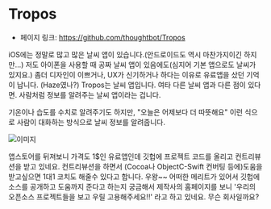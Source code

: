 # Tropos

- 페이지 링크: https://github.com/thoughtbot/Tropos

iOS에는 정말로 많고 많은 날씨 앱이 있습니다.(안드로이드도 역시 마찬가지이긴 하지만...)
저도 아이폰을 사용할 때 공짜 날씨 앱이 있음에도(심지어 기본 앱으로도 날씨가 있지요.)
좀더 디자인이 이쁘거나, UX가 신기하거나 하다는 이유로 유료앱을 샀던 기억이 납니다. (Haze였나?)
Tropos는 날씨 앱입니다. 여타 다른 날씨 앱과 다른 점이 있다면. 사람처럼 정보를 알려주는 날씨 앱이라는 겁니다.

기온이나 습도를 수치로 알려주기도 하지만, "오늘은 어제보다 더 따뜻해요" 이런 식으로 사람이
대화하는 방식으로 날씨 정보를 알려줍니다.

![이미지](../img/018-19.jpeg)

앱스토어를 뒤져보니 가격도 1$인 유료앱인데 깃헙에 프로젝트 코드를 올리고 컨트리뷰션을 받고 있네요.
컨트리뷰션을 하면서 (Cocoa나 ObjectC-Swift 컨버팅 등에)도움을 받고싶으면 1대1 코치도 해줄수 있다고 합니다. 우왕~~
어떠한 메리트가 있어서 깃헙에 소스를 공개하고 도움까지 준다고 하는지 궁금해서 제작사의 홈페이지를 보니
'우리의 오픈소스 프로젝트들을 보고 우릴 고용해주세요!!' 라고 하고 있네요. 무슨 회사일까요?
